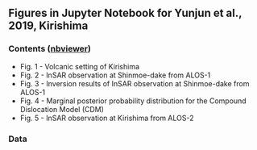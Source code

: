 ## Figures in Jupyter Notebook for Yunjun et al., 2019, Kirishima

### Contents ([nbviewer](https://nbviewer.jupyter.org/github/geodesymiami/Yunjun_et_al-2019-Kirishima/tree/master/)) ###

+ Fig. 1 - Volcanic setting of Kirishima
+ Fig. 2 - InSAR observation at Shinmoe-dake from ALOS-1
+ Fig. 3 - Inversion results of InSAR observation at Shinmoe-dake from ALOS-1
+ Fig. 4 - Marginal posterior probability distribution for the Compound Dislocation Model (CDM)
+ Fig. 5 - InSAR observation at Kirishima from ALOS-2

### Data ###

